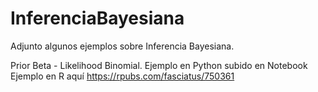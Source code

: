 # InferenciaBayesiana

Adjunto algunos ejemplos sobre Inferencia Bayesiana.

Prior Beta - Likelihood Binomial.
Ejemplo en Python subido en Notebook
Ejemplo en R aquí 
https://rpubs.com/fasciatus/750361

